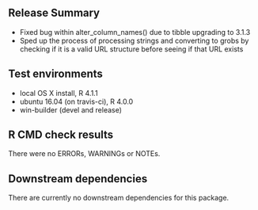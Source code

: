 ## Release Summary

* Fixed bug within alter_column_names() due to tibble upgrading to 3.1.3
* Sped up the process of processing strings and converting to grobs by checking if it is a valid URL structure before seeing if that URL exists

## Test environments
* local OS X install, R 4.1.1
* ubuntu 16.04 (on travis-ci), R 4.0.0
* win-builder (devel and release)

## R CMD check results
There were no ERRORs, WARNINGs or NOTEs.

## Downstream dependencies
There are currently no downstream dependencies for this package.